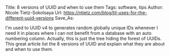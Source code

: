 Title: 8 versions of UUID and when to use them
Tags: software, tips
Author: Nicole Tietz-Sokolsaya
Url: https://ntietz.com/blog/til-uses-for-the-different-uuid-versions
Save_As:

I'm used to UUID v4 to generates random globally unique IDs whenever I need it in places where I can not benefit from a database with an auto numbering column. Actually, this is just the tree hiding the forest of UUIDs. This great article list the 8 versions of UUID and explain what they are about and when to use them.

